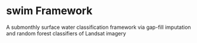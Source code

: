 # swim Framework
A submonthly surface water classification framework via gap-fill imputation and random forest classifiers of Landsat imagery
